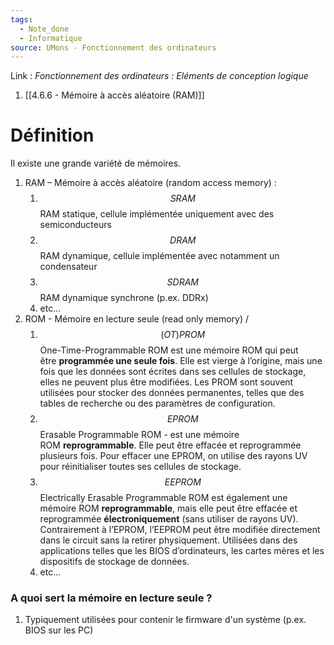 ```yaml
---
tags:
  - Note_done
  - Informatique
source: UMons - Fonctionnement des ordinateurs
---
```


Link :
_Fonctionnement des ordinateurs : Eléments de conception logique_
1. [[4.6.6 - Mémoire à accès aléatoire (RAM)]]

# Définition
Il existe une grande variété de mémoires.
1. RAM – Mémoire à accès aléatoire (random access memory) :
	1. $$SRAM$$  RAM statique, cellule implémentée uniquement avec des semiconducteurs
	2. $$DRAM$$ RAM dynamique, cellule implémentée avec notamment un condensateur
	3. $$SDRAM$$ RAM dynamique synchrone (p.ex. DDRx)
	4. etc...
2. ROM - Mémoire en lecture seule (read only memory) /
	1. $$(OT)PROM$$ One-Time-Programmable ROM est une mémoire ROM qui peut être **programmée une seule fois**. Elle est vierge à l’origine, mais une fois que les données sont écrites dans ses cellules de stockage, elles ne peuvent plus être modifiées. Les PROM sont souvent utilisées pour stocker des données permanentes, telles que des tables de recherche ou des paramètres de configuration.
	2. $$EPROM$$ Erasable Programmable ROM - est une mémoire ROM **reprogrammable**. Elle peut être effacée et reprogrammée plusieurs fois. Pour effacer une EPROM, on utilise des rayons UV pour réinitialiser toutes ses cellules de stockage.
	3. $$EEPROM$$ Electrically Erasable Programmable ROM est également une mémoire ROM **reprogrammable**, mais elle peut être effacée et reprogrammée **électroniquement** (sans utiliser de rayons UV). Contrairement à l’EPROM, l’EEPROM peut être modifiée directement dans le circuit sans la retirer physiquement. Utilisées dans des applications telles que les BIOS d’ordinateurs, les cartes mères et les dispositifs de stockage de données.
	4. etc... 

### A quoi sert la mémoire en lecture seule ?
1. Typiquement utilisées pour contenir le firmware d'un système (p.ex. BIOS sur les PC)

